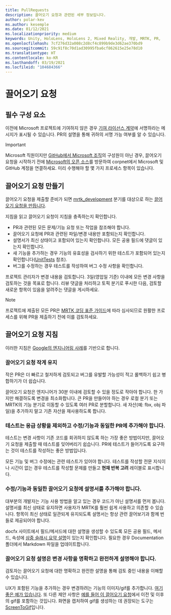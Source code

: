 ```yaml
---
title: PullRequests
description: 끌어오기 요청과 관련된 세부 정보입니다.
author: polar-kev
ms.author: kesemple
ms.date: 01/12/2021
ms.localizationpriority: medium
keywords: Unity, HoloLens, HoloLens 2, Mixed Reality, 개발, MRTK, PR,
ms.openlocfilehash: 7cf276d32a008c2d8cf4c899b9de3d62ae370bd9
ms.sourcegitcommit: 59c91f8c70d1ad30995fba6cf862615e25e78d10
ms.translationtype: HT
ms.contentlocale: ko-KR
ms.lasthandoff: 03/19/2021
ms.locfileid: "104684366"
---
```

# <a name="pull-requests"></a>끌어오기 요청

## <a name="prerequisites"></a>필수 구성 요소

이전에 Microsoft 프로젝트에 기여하지 않은 경우 [기여 라이선스 계약](https://cla.microsoft.com/)에 서명하라는 메시지가 표시될 수 있습니다.
PR의 설명을 통해 귀하의 서명 가능 여부를 알 수 있습니다.

> [!IMPORTANT]
> Microsoft 직원이지만 [GitHub에서 Microsoft 조직](https://github.com/Microsoft)의 구성원이 아닌 경우, 끌어오기 요청을 시작하기 전에 [Microsoft의 오픈 소스](https://opensource.microsoft.com/)를 방문하여 corpnet에서 Microsoft 및 GitHub 계정을 연결하세요. 미리 수행해야 할 몇 가지 프로세스 항목이 있습니다.

## <a name="creating-a-pull-request"></a>끌어오기 요청 만들기

끌어오기 요청을 제출할 준비가 되면 [mrtk_development](https://github.com/microsoft/mixedrealitytoolkit-unity/tree/mrtk_development) 분기를 대상으로 하는 [끌어오기 요청을 만듭니다](https://github.com/microsoft/MixedRealityToolkit-Unity/compare/mrtk_development...mrtk_development?expand=1).

지침을 읽고 끌어오기 요청이 지침을 충족하는지 확인합니다.

* PR과 관련된 모든 문제/기능 요청 또는 작업을 참조해야 합니다.
* 끌어오기 요청에 PR과 관련된 파일/변경 내용만 포함되는지 확인합니다.
* 설명서가 최신 상태이고 포함되어 있는지 확인합니다. 모든 공용 필드에 댓글이 있는지 확인합니다.
* 새 기능을 추가하는 경우 기능의 유효성을 검사하기 위한 테스트가 포함되어 있는지 확인합니다([UnitTests](UnitTests.md) 참조).
* 버그를 수정하는 경우 테스트를 작성하여 버그 수정 사항을 확인합니다.

프로젝트 관리자가 변경 내용을 검토합니다. 3일(영업일 기준) 이내에 모든 변경 사항을 검토하는 것을 목표로 합니다. 리뷰 댓글을 처리하고 토픽 분기로 푸시한 다음, 검토할 새로운 항목이 있음을 알려주는 댓글을 게시하세요.

> [!NOTE]
> 프로젝트에 제출된 모든 PR은 [MRTK 코딩 표준 가이드](CodingGuidelines.md)에 따라 심사되므로 원활한 프로세스를 위해 PR을 제출하기 전에 이를 검토하세요.

## <a name="pull-request-guidelines"></a>끌어오기 요청 지침

이러한 지침은 [Google의 엔지니어링 사례](https://google.github.io/eng-practices/review/developer/small-cls.html)를 기반으로 합니다.

### <a name="keep-pull-requests-small"></a>끌어오기 요청 작게 유지

작은 PR은 더 빠르고 철저하게 검토되고 버그를 유발할 가능성이 적고 롤백하기 쉽고 병합하기가 더 쉽습니다.

끌어오기 요청은 엔지니어가 30분 이내에 검토할 수 있을 정도로 작아야 합니다. 한 가지만 해결하도록 변경을 최소화합니다. 큰 PR을 만들어야 하는 경우 로컬 분기 또는 MRTK의 기능 분기로 이동할 수 있도록 여러 PR로 분할합니다. 새 자산(예: fbx, obj 파일)을 추가하지 말고 기존 자산을 재사용하도록 합니다.

### <a name="tests-should-be-added-in-the-same-pr-as-your-fix--feature-except-for-emergencies"></a>테스트는 응급 상황을 제외하고 수정/기능과 동일한 PR에 추가해야 합니다.

테스트는 변경 사항이 기존 코드를 회귀하지 않도록 하는 가장 좋은 방법이지만, 끌어오기 요청을 제출할 때 테스트를 잊어버리기 쉽습니다. PR에 테스트가 들어가도록 요구하는 것이 테스트를 작성하는 좋은 방법입니다.

모든 기능 및 버그 수정에는 관련 테스트가 있어야 합니다. 테스트를 작성할 전문 지식이나 시간이 없는 경우 테스트를 작성할 문제를 만들고 **현재 반복 고려** 레이블로 표시합니다.

### <a name="documentation-should-be-added-in-the-same-pull-request-as-a-fix--feature"></a>수정/기능과 동일한 끌어오기 요청에 설명서를 추가해야 합니다.

대부분의 개발자는 기능 사용 방법을 알고 있는 경우 코드가 아닌 설명서를 먼저 봅니다. 설명서를 최신 상태로 유지하면 사용자가 MRTK를 훨씬 쉽게 사용하고 의존할 수 있습니다.  항목이 최신 상태로 일관되게 유지되도록 설명서는 항상 관련 끌어보기과 함께 번들로 제공되어야 합니다.

docfx 사이트에서 필드/메서드에 대한 설명을 생성할 수 있도록 모든 공용 필드, 메서드, 속성에 [삼중 슬래시 요약 설명](https://dotnet.github.io/docfx/spec/triple_slash_comments_spec.html)이 있는지 확인합니다. 필요한 경우 Documentation 폴더에서 Markdown 파일을 업데이트합니다.

### <a name="pull-request-descriptions-should-clearly-and-completely-describe-changes"></a>끌어오기 요청 설명은 변경 사항을 명확하고 완전하게 설명해야 합니다.

검토자는 끌어오기 요청에 대한 명확하고 완전한 설명을 통해 검토 중인 내용을 이해할 수 있습니다.

UX가 포함된 기능을 추가하는 경우 변경하려는 기능의 이미지/gif를 추가합니다. [여기 좋은 예가 있습니다](https://github.com/microsoft/MixedRealityToolkit-Unity/pull/4532). 또 다른 제안 사항은 [예를 들어 이 끌어오기 요청](https://github.com/microsoft/MixedRealityToolkit-Unity/pull/5896)에서 이전 및 이후의 gif를 포함하는 것입니다. 화면을 캡처하여 gif를 생성하는 데 권장되는 도구는 [ScreenToGif](https://www.screentogif.com/)입니다.
